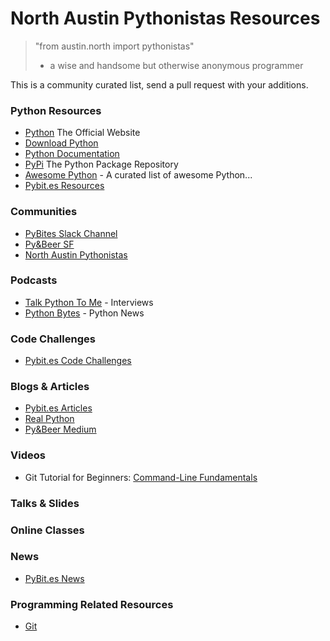 # North Austin Pythonistas Resources

>    "from austin.north import pythonistas"
>    - a wise and handsome but otherwise anonymous programmer

<!--
Thank you for your contributions! Please try to follow the style of
the list as given; end links specifically. Please name the links with
numbers (avoids name collisions) and keep the end links numerically
sorted low to high. The referring document links can appear in any
order.

Thanks again for your help!
Erik
-->

This is a community curated list, send a pull request with your additions.

### **Python Resources**

* [Python][0] The Official Website
* [Download Python][1]
* [Python Documentation][2]
* [PyPi][3] The Python Package Repository
* [Awesome Python][6] - A curated list of awesome Python...
* [Pybit.es Resources][10]

### **Communities**

* [PyBites Slack Channel][8]
* [Py&Beer SF][15]
* [North Austin Pythonistas][9]

### **Podcasts**

* [Talk Python To Me][4] - Interviews
* [Python Bytes][5] - Python News

### **Code Challenges**

* [Pybit.es Code Challenges][11]

### **Blogs & Articles**

* [Pybit.es Articles][13]
* [Real Python][14]
* [Py&Beer Medium][16]

### **Videos**

* Git Tutorial for Beginners: [Command-Line Fundamentals][17]

### **Talks & Slides**

### **Online Classes**

### **News**

* [PyBit.es News][12]


### **Programming Related Resources**

* [Git][7]



<!-- End Links Follow -->

[0]: https://www.python.org
[1]: https://www.python.org/downloads
[2]: https://docs.python.org/3.7/contents.html
[3]: https://pypi.org
[4]: https://talkpython.fm
[5]: https://pythonbytes.fm
[6]: https://python.libhunt.com
[7]: https://git-scm.com
[8]: https://pybites.slack.com
[9]: https://meetup.com/north-austin-pythonistas
[10]: https://pybit.es/python-resources.html
[11]: https://pybit.es/pages/challenges.html
[12]: https://pybit.es/pages/news.html
[13]: https://pybit.es/pages/articles.html
[14]: https://realpython.com
[15]: https://www.meetup.com/pyandbeer/
[16]: https://medium.com/py-and-beer
[17]: https://youtu.be/HVsySz-h9r4
